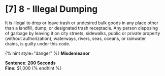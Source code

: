 # \[7] 8 - Illegal Dumping

It is illegal to drop or leave trash or undesired bulk goods in any place other than a landfill, dump, or designated trash receptacle. Any person disposing of garbage by leaving it on city streets, sidewalks, public or private property (without authorization), waterways, rivers, seas, oceans, or rainwater drains, is guilty under this code.&#x20;

{% hint style="danger" %}
**Misdemeanor**

**Sentence: 200 Seconds** \
**Fine:** $1,000
{% endhint %}
